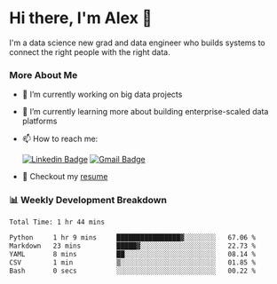 # Hi there, I'm Alex  👋

I'm a data science new grad and data engineer who builds systems to connect the right people with the right data. 

### More About Me

- 🔭 I’m currently working on big data projects
- 🌱 I’m currently learning more about building enterprise-scaled data platforms
- 📫 How to reach me:

  [![Linkedin Badge](https://img.shields.io/badge/LinkedIn-0077B5?style=for-the-badge&logo=linkedin&logoColor=white)](https://www.linkedin.com/in/alex-chen-112523chen/) [![Gmail Badge](https://img.shields.io/badge/Gmail-D14836?style=for-the-badge&logo=gmail&logoColor=white)](mailto:itsalexchen@gmail.com)
- 📝 Checkout my [resume](https://itsalexchen.vercel.app/AlexChenResume.pdf)



### 📊 Weekly Development Breakdown
<!--START_SECTION:waka-->

```txt
Total Time: 1 hr 44 mins

Python     1 hr 9 mins     ████████████████▓░░░░░░░░   67.06 %
Markdown   23 mins         █████▓░░░░░░░░░░░░░░░░░░░   22.73 %
YAML       8 mins          ██░░░░░░░░░░░░░░░░░░░░░░░   08.14 %
CSV        1 min           ▒░░░░░░░░░░░░░░░░░░░░░░░░   01.85 %
Bash       0 secs          ░░░░░░░░░░░░░░░░░░░░░░░░░   00.22 %
```

<!--END_SECTION:waka-->
